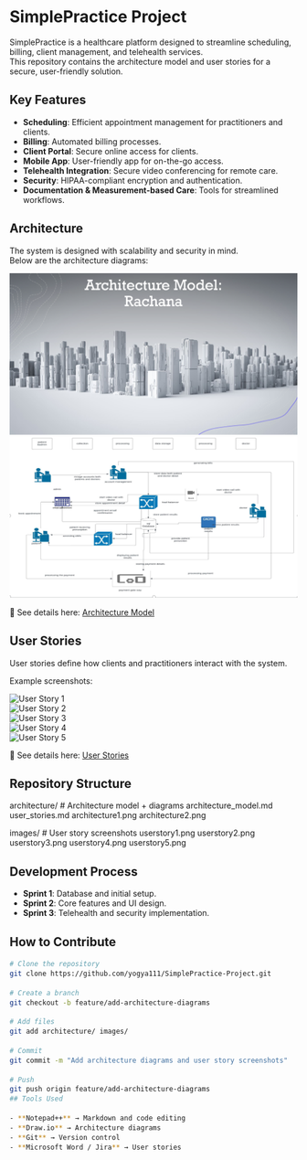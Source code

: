 # SimplePractice Project

SimplePractice is a healthcare platform designed to streamline scheduling, billing, client management, and telehealth services.  
This repository contains the architecture model and user stories for a secure, user-friendly solution.

## Key Features
- **Scheduling**: Efficient appointment management for practitioners and clients.  
- **Billing**: Automated billing processes.  
- **Client Portal**: Secure online access for clients.  
- **Mobile App**: User-friendly app for on-the-go access.  
- **Telehealth Integration**: Secure video conferencing for remote care.  
- **Security**: HIPAA-compliant encryption and authentication.  
- **Documentation & Measurement-based Care**: Tools for streamlined workflows.  

## Architecture

The system is designed with scalability and security in mind.  
Below are the architecture diagrams:

![Architecture Diagram 1](architecture/architecture1.png)  
![Architecture Diagram 2](architecture/architecture2.png)  

📄 See details here: [Architecture Model](architecture/architecture_model.md)  

## User Stories

User stories define how clients and practitioners interact with the system.  

Example screenshots:  

![User Story 1](images/userstory1.png)  
![User Story 2](images/userstory2.png)  
![User Story 3](images/userstory3.png)  
![User Story 4](images/userstory4.png)  
![User Story 5](images/userstory5.png)  

📄 See details here: [User Stories](architecture/user_stories.md)  

## Repository Structure
architecture/ # Architecture model + diagrams
architecture_model.md
user_stories.md
architecture1.png
architecture2.png

images/ # User story screenshots
userstory1.png
userstory2.png
userstory3.png
userstory4.png
userstory5.png

## Development Process
- **Sprint 1**: Database and initial setup.  
- **Sprint 2**: Core features and UI design.  
- **Sprint 3**: Telehealth and security implementation.  

## How to Contribute
```bash
# Clone the repository
git clone https://github.com/yogya111/SimplePractice-Project.git

# Create a branch
git checkout -b feature/add-architecture-diagrams

# Add files
git add architecture/ images/

# Commit
git commit -m "Add architecture diagrams and user story screenshots"

# Push
git push origin feature/add-architecture-diagrams
## Tools Used

- **Notepad++** → Markdown and code editing
- **Draw.io** → Architecture diagrams
- **Git** → Version control
- **Microsoft Word / Jira** → User stories
